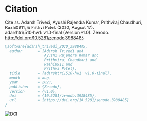 # Citation
Cite as. 
Adarsh Trivedi, Ayushi Rajendra Kumar, Prithviraj Chaudhuri, Rashi0911, & Prithvi Patel. (2020, August 17).   
adarshtri/510-hw1: v1.0-final (Version v1.0). Zenodo. http://doi.org/10.5281/zenodo.3988485

```bibtex
@software{adarsh_trivedi_2020_3988485,
  author       = {Adarsh Trivedi and
                  Ayushi Rajendra Kumar and
                  Prithviraj Chaudhuri and
                  Rashi0911 and
                  Prithvi Patel},
  title        = {adarshtri/510-hw1: v1.0-final},
  month        = aug,
  year         = 2020,
  publisher    = {Zenodo},
  version      = {v1.0},
  doi          = {10.5281/zenodo.3988485},
  url          = {https://doi.org/10.5281/zenodo.3988485}
}
```
[![DOI](https://zenodo.org/badge/286879702.svg)](https://zenodo.org/badge/latestdoi/286879702)
